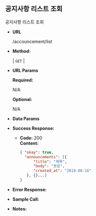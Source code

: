 **공지사항 리스트 조회**
----
  공지사항 리스트 조회

* **URL**

  /accouncement/list

* **Method:**
  
  | `GET` |
  
*  **URL Params** 

   **Required:**
 
   N/A

   **Optional:**
 
   N/A

* **Data Params**

* **Success Response:**
  

  * **Code:** 200 <br />
    **Content:** 
    ```json
    { "okay": true, 
      "announcements": [{
          "title": "제목",
          "body": "본문",
          "created_at": "2019-08-16"
       }, {}...]
    }
    ```
    
    
 
* **Error Response:**

* **Sample Call:**

* **Notes:**


